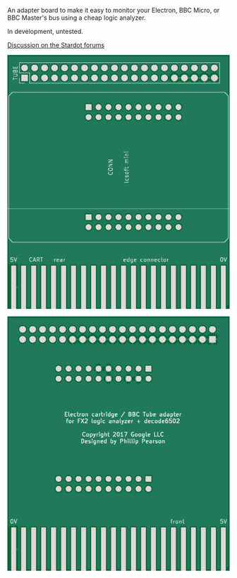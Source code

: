 An adapter board to make it easy to monitor your Electron, BBC Micro, or BBC
Master's bus using a cheap logic analyzer.

In development, untested.

[Discussion on the Stardot forums](http://stardot.org.uk/forums/viewtopic.php?f=3&t=13882&p=186574#p186574)

![PCB front](pcb/pcb-front.png)

![PCB back](pcb/pcb-back.png)

